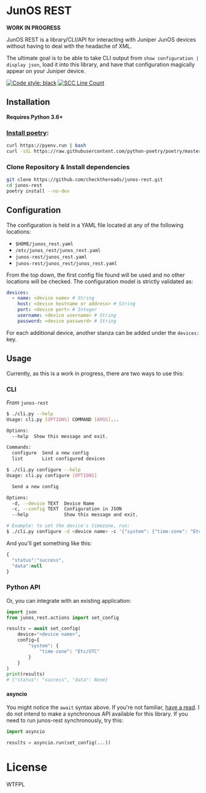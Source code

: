 # JunOS REST

**WORK IN PROGRESS**

JunOS REST is a library/CLI/API for interacting with Juniper JunOS devices without having to deal with the headache of XML.

The ultimate goal is to be able to take CLI output from `show configuration | display json`, load it into this library, and have that configuration magically appear on your Juniper device.

[![Code style: black](https://img.shields.io/badge/code%20style-black-000000.svg)](https://github.com/ambv/black)
[![SCC Line Count](https://sloc.xyz/github/checktheroads/junos-rest/?category=code)](https://github.com/boyter/scc/)

## Installation

**Requires Python 3.6+**

### [Install poetry](https://python-poetry.org/docs/):

```bash
curl https://pyenv.run | bash
curl -sSL https://raw.githubusercontent.com/python-poetry/poetry/master/get-poetry.py | python3
```

### Clone Repository & Install dependencies

```bash
git clone https://github.com/checktheroads/junos-rest.git
cd junos-rest
poetry install --no-dev
```

## Configuration

The configuration is  held in a YAML file located at any of the following locations:

- `$HOME/junos_rest.yaml`
- `/etc/junos_rest/junos_rest.yaml`
- `junos-rest/junos_rest.yaml`
- `junos-rest/junos_rest/junos_rest.yaml`

From the top down, the first config file found will be used and no other locations will be checked. The configuration model is strictly validated as:

```yaml
devices:
  - name: <device name> # String
    host: <device hostname or address> # String
    port: <device port> # Integer
    username: <device username> # String
    password: <device password> # String
```

For each additional device, another stanza can be added under the `devices:` key.

## Usage

Currently, as this is a work in progress, there are two ways to use this:

### CLI

*From* `junos-rest`
```bash
$ ./cli.py --help
Usage: cli.py [OPTIONS] COMMAND [ARGS]...

Options:
  --help  Show this message and exit.

Commands:
  configure  Send a new config
  list       List configured devices

$ ./cli.py configure --help
Usage: cli.py configure [OPTIONS]

  Send a new config

Options:
  -d, --device TEXT  Device Name
  -c, --config TEXT  Configuration in JSON
  --help             Show this message and exit.

# Example: to set the device's timezone, run:
$ ./cli.py configure -d <device name> -c '{"system": {"time-zone": "Etc/UTC"}}'
```

And you'll get something like this:

```js
{
  "status":"success",
  "data":null
}
```

### Python API

Or, you can integrate with an existing application:

```python
import json
from junos_rest.actions import set_config

results = await set_config(
    device="<device name>",
    config={
        "system": {
            "time-zone": "Etc/UTC"
        }
    }
)
print(results)
# {"status": "success", "data": None}
```

#### asyncio

You might notice the `await` syntax above. If you're not familiar, [have a read](https://docs.python.org/3/library/asyncio.html). I do not intend to make a synchronous API available for this library. If you need to run junos-rest synchronously, try this:

```python
import asyncio

results = asyncio.run(set_config(...))
```

# License

<a href="http://www.wtfpl.net/"><img src="http://www.wtfpl.net/wp-content/uploads/2012/12/wtfpl-badge-4.png" width="80" height="15" alt="WTFPL" /></a>